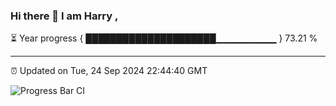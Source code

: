 ### Hi there 👋 I am Harry , 

⏳ Year progress { █████████████████████▁▁▁▁▁▁▁▁▁ } 73.21 %

---

⏰ Updated on Tue, 24 Sep 2024 22:44:40 GMT

![Progress Bar CI](https://github.com/duykhang68/duykhang68/workflows/Progress%20Bar%20CI/badge.svg)
